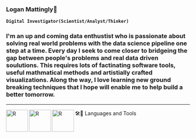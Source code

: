 ### Logan Mattingly🌌

**`Digital Investigator(Scientist/Analyst/Thinker)`**

### I'm an up and coming data enthustist who is passionate about solving real world problems with the data science pipeline one step at a time. Every day I seek to come closer to bridgeing the gap between people's problems and real data driven soulutions. This requires lots of factinating software tools, useful mathmatical methods and artistially crafted visualizations. Along the way, I love learning new ground breaking techniques that I hope will enable me to help build a better tomorrow.

<hr>
🛠📗 Languages and Tools
<img align="left" alt="R" width="60px" src="https://cdn.jsdelivr.net/gh/devicons/devicon/icons/rstudio/rstudio-original.svg" style="max-height:50%;">
<img align="left" alt="R" width="60px" src="https://cdn.jsdelivr.net/gh/devicons/devicon/icons/rstudio/rstudio-original.svg" style="max-height:8%;">
<img align="left" alt="R" width="60px" src="https://cdn.jsdelivr.net/gh/devicons/devicon/icons/rstudio/rstudio-original.svg" style="max-height:8%;">
